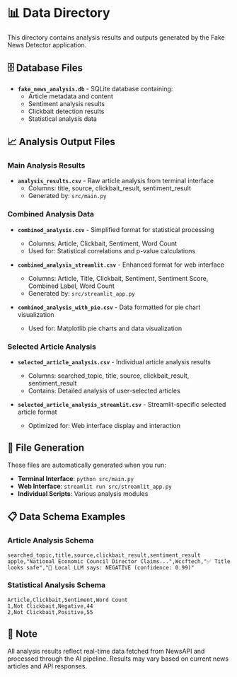 # 📊 Data Directory

This directory contains analysis results and outputs generated by the Fake News Detector application.

## 🗄️ Database Files

- **`fake_news_analysis.db`** - SQLite database containing:
  - Article metadata and content
  - Sentiment analysis results
  - Clickbait detection results
  - Statistical analysis data

## 📈 Analysis Output Files

### Main Analysis Results
- **`analysis_results.csv`** - Raw article analysis from terminal interface
  - Columns: title, source, clickbait_result, sentiment_result
  - Generated by: `src/main.py`

### Combined Analysis Data
- **`combined_analysis.csv`** - Simplified format for statistical processing
  - Columns: Article, Clickbait, Sentiment, Word Count
  - Used for: Statistical correlations and p-value calculations

- **`combined_analysis_streamlit.csv`** - Enhanced format for web interface
  - Columns: Article, Title, Clickbait, Sentiment, Sentiment Score, Combined Label, Word Count
  - Generated by: `src/streamlit_app.py`

- **`combined_analysis_with_pie.csv`** - Data formatted for pie chart visualization
  - Used for: Matplotlib pie charts and data visualization

### Selected Article Analysis
- **`selected_article_analysis.csv`** - Individual article analysis results
  - Columns: searched_topic, title, source, clickbait_result, sentiment_result
  - Contains: Detailed analysis of user-selected articles

- **`selected_article_analysis_streamlit.csv`** - Streamlit-specific selected article format
  - Optimized for: Web interface display and interaction

## 🔄 File Generation

These files are automatically generated when you run:
- **Terminal Interface**: `python src/main.py`
- **Web Interface**: `streamlit run src/streamlit_app.py`
- **Individual Scripts**: Various analysis modules

## 📋 Data Schema Examples

### Article Analysis Schema
```csv
searched_topic,title,source,clickbait_result,sentiment_result
apple,"National Economic Council Director Claims...",Wccftech,"✅ Title looks safe","🧠 Local LLM says: NEGATIVE (confidence: 0.99)"
```

### Statistical Analysis Schema
```csv
Article,Clickbait,Sentiment,Word Count
1,Not Clickbait,Negative,44
2,Not Clickbait,Positive,55
```

## 📌 Note

All analysis results reflect real-time data fetched from NewsAPI and processed through the AI pipeline. Results may vary based on current news articles and API responses.
